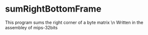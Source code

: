 # sumRightBottomFrame
This program sums the right corner of a byte matrix \n
Written in the assembley of mips-32bits
